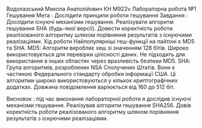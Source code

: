 Водолазський Микола Анатолійович
КН М922v
Лабораторна робота №1
Гешування
	Мета : Дослідити принципи роботи гешування
	Завдання : Дослідити існуючі механізми гешування. Реалізувати алгоритм гешування SHA (будь-якої версії). Довести коректність роботи реалізованого алгоритму шляхом порівняння результатів з існуючими реалізаціями.
Хід роботи
Найпопулярніші геш-функції на пайтоні є MD5 та SHA.
MD5: Алгоритм виробляє хеш зі значенням 128 бітів. Широко використовується для перевірки цілісності даних. Не підходить для використання в інших областях через вразливість безпеки MD5.
SHA: Група алгоритмів, розроблених NSA Сполучених Штатів. Вони є частиною Федерального стандарту обробки інформації США. Ці алгоритми широко використовуються у кількох криптографічних додатках. Довжина повідомлення варіюється від 160 до 512 біт.


Висновок : під час виконання лабораторної роботи я дослідив існуючі механізми гешування. Реалізував алгоритм гешування SHA256. Довів коректність роботи реалізованого алгоритму шляхом порівняння результатів з існуючими реалізаціями.

